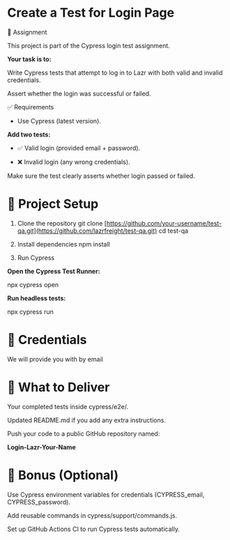 # Create a Test for Login Page 
📌 Assignment

This project is part of the Cypress login test assignment.

**Your task is to:** 

Write Cypress tests that attempt to log in to Lazr with both valid and invalid credentials.

Assert whether the login was successful or failed.

✅ Requirements

-  Use Cypress (latest version).

**Add two tests:**

-  ✅ Valid login (provided email + password).

-  ❌ Invalid login (any wrong credentials).

Make sure the test clearly asserts whether login passed or failed.

# 📂 Project Setup 

1. Clone the repository
git clone [https://github.com/your-username/test-qa.git](https://github.com/lazrfreight/test-qa.git)
cd test-qa

2. Install dependencies
npm install

3. Run Cypress

**Open the Cypress Test Runner:**

npx cypress open


**Run headless tests:**

npx cypress run

# 🔑 Credentials

We will provide you with by email

# 🎯 What to Deliver

Your completed tests inside cypress/e2e/.

Updated README.md if you add any extra instructions.

Push your code to a public GitHub repository named:

**Login-Lazr-Your-Name**

# 🌟 Bonus (Optional)

Use Cypress environment variables for credentials (CYPRESS_email, CYPRESS_password).

Add reusable commands in cypress/support/commands.js.

Set up GitHub Actions CI to run Cypress tests automatically.
